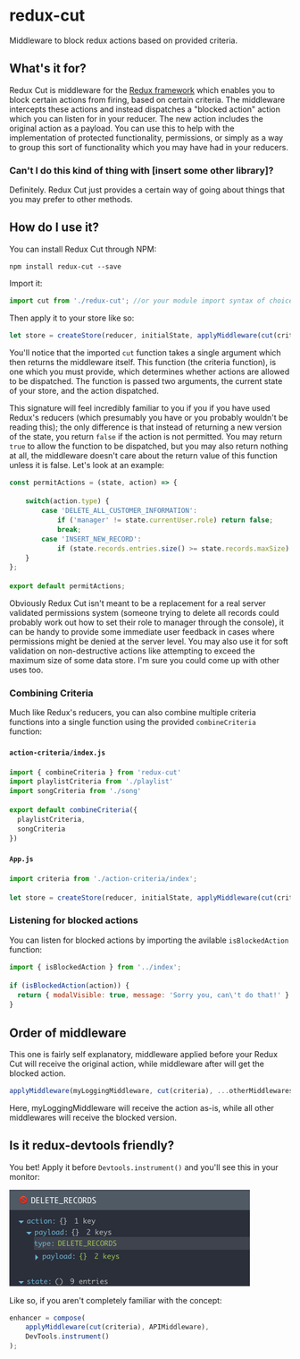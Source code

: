 # redux-cut
Middleware to block redux actions based on provided criteria.

## What's it for?
Redux Cut is middleware for the [Redux framework](https://github.com/reactjs/redux) which enables you to block certain actions from firing, based on certain criteria. The middleware intercepts these actions and instead dispatches a "blocked action" action which you can listen for in your reducer. The new action includes the original action as a payload. You can use this to help with the implementation of protected functionality, permissions, or simply as a way to group this sort of functionality which you may have had in your reducers.

### Can't I do this kind of thing with [insert some other library]?
Definitely. Redux Cut just provides a certain way of going about things that you may prefer to other methods.

## How do I use it?

You can install Redux Cut through NPM:

```
npm install redux-cut --save
```

Import it:

```js
import cut from './redux-cut'; //or your module import syntax of choice
```

Then apply it to your store like so:

```js
let store = createStore(reducer, initialState, applyMiddleware(cut(criteria), ...otherMiddlewares));
```

You'll notice that the imported `cut` function takes a single argument which then returns the middleware itself. This function (the criteria function), is one which you must provide, which determines whether actions are allowed to be dispatched. The function is passed two arguments, the current state of your store, and the action dispatched.

This signature will feel incredibly familiar to you if you if you have used Redux's reducers (which presumably you have or you probably wouldn't be reading this); the only difference is that instead of returning a new version of the state, you return `false` if the action is not permitted. You may return `true` to allow the function to be dispatched, but you may also return nothing at all, the middleware doesn't care about the return value of this function unless it is false. Let's look at an example:

```js
const permitActions = (state, action) => {

    switch(action.type) {
        case 'DELETE_ALL_CUSTOMER_INFORMATION':
            if ('manager' != state.currentUser.role) return false;
            break;
        case 'INSERT_NEW_RECORD':
            if (state.records.entries.size() >= state.records.maxSize) return false;
    }
};

export default permitActions;
```

Obviously Redux Cut isn't meant to be a replacement for a real server validated permissions system (someone trying to delete all records could probably work out how to set their role to manager through the console), it can be handy to provide some immediate user feedback in cases where permissions might be denied at the server level. You may also use it for soft validation on non-destructive actions like attempting to exceed the maximum size of some data store. I'm sure you could come up with other uses too.

### Combining Criteria
Much like Redux's reducers, you can also combine multiple criteria functions into a single function using the provided `combineCriteria` function:

#### `action-criteria/index.js`
```js
import { combineCriteria } from 'redux-cut'
import playlistCriteria from './playlist'
import songCriteria from './song'

export default combineCriteria({
  playlistCriteria,
  songCriteria
})
```

#### `App.js`
```js
import criteria from './action-criteria/index';

let store = createStore(reducer, initialState, applyMiddleware(cut(criteria), ...otherMiddlewares));
```

### Listening for blocked actions
You can listen for blocked actions by importing the avilable `isBlockedAction` function:

```js
import { isBlockedAction } from '../index';

if (isBlockedAction(action)) {
  return { modalVisible: true, message: 'Sorry you, can\'t do that!' }
}
```

## Order of middleware
This one is fairly self explanatory, middleware applied before your Redux Cut will receive the original action, while middleware after will get the blocked action.

```js
applyMiddleware(myLoggingMiddleware, cut(criteria), ...otherMiddlewares));
```

Here, myLoggingMiddleware will receive the action as-is, while all other middlewares will receive the blocked version.

## Is it redux-devtools friendly?
You bet! Apply it before `Devtools.instrument()` and you'll see this in your monitor:

<img src='https://raw.githubusercontent.com/leonaves/redux-cut/26098e1bc89736c6b1f867067a2e02a384fb37ba/devtools-screenshot.png'/>

Like so, if you aren't completely familiar with the concept:

```js
enhancer = compose(
    applyMiddleware(cut(criteria), APIMiddleware),
    DevTools.instrument()
);
```
